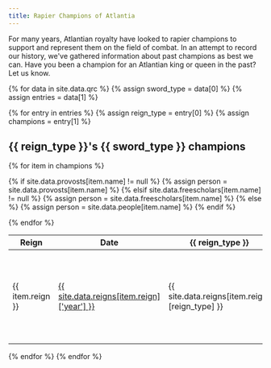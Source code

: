 ```yaml
---
title: Rapier Champions of Atlantia
---
```


For many years, Atlantian royalty have looked to rapier champions to support and represent them on the field of combat.  In an attempt to record our history, we've gathered information about past champions as best we can.  Have you been a champion for an Atlantian king or queen in the past?  Let us know.

{% for data in site.data.qrc %}
{% assign sword_type = data[0] %}
{% assign entries = data[1] %}

{% for entry in entries %}
{% assign reign_type = entry[0] %}
{% assign champions = entry[1] %}

## {{ reign_type }}'s {{ sword_type }} champions

<table class="pure-table pure-table-bordered sortable" width="100%">
<thead>
<tr>
    <th> Reign </th>
    <th> Date</th>
    <th> {{ reign_type }} </th>
    <th> Champion(s) </th>
</tr>
</thead>
<tbody>

{% for item in champions %} 

{% if site.data.provosts[item.name] != null %} {% assign person = site.data.provosts[item.name] %} {% elsif site.data.freescholars[item.name] != null %} {% assign person = site.data.freescholars[item.name] %} {% else %} {% assign person = site.data.people[item.name] %} {% endif %}

<tr>
    <td> {{ item.reign }} </td>
    <td> <a href='http://op.atlantia.sca.org/awards_by_reign.php?reign_id={{item.reign}}'>{{ site.data.reigns[item.reign]['year'] }}</a></td>
    <td> {{ site.data.reigns[item.reign][reign_type] }} </td>
    <td>
    {% for i in item.opid %}
        <a href="http://op.atlantia.sca.org/op_ind.php?atlantian_id={{i}}">{{ site.data.op[i] }}</a>{% if forloop.last == false %}, {% endif %}
    {% endfor %}
    </td>
</tr>
{% endfor %}
</tbody>
</table>

{% endfor %}
{% endfor %}

<script src="/js/sorttable.js"></script>
